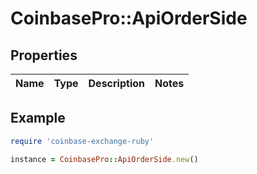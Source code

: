# CoinbasePro::ApiOrderSide

## Properties

| Name | Type | Description | Notes |
| ---- | ---- | ----------- | ----- |

## Example

```ruby
require 'coinbase-exchange-ruby'

instance = CoinbasePro::ApiOrderSide.new()
```

